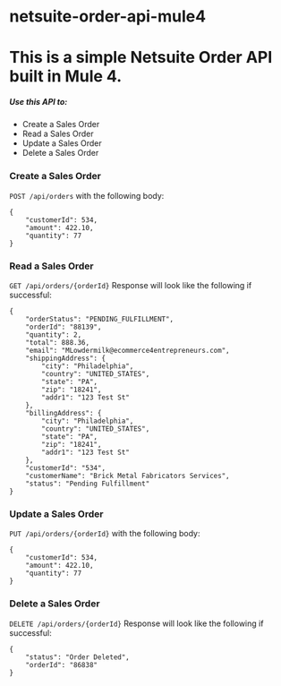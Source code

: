 # netsuite-order-api-mule4

# This is a simple Netsuite Order API built in Mule 4.

##### Use this API to: 
- Create a Sales Order 
- Read a Sales Order 
- Update a Sales Order
- Delete a Sales Order

### Create a Sales Order
`POST /api/orders` with the following body:
```
{
	"customerId": 534,
	"amount": 422.10,
	"quantity": 77
}
```

### Read a Sales Order
`GET /api/orders/{orderId}`
Response will look like the following if successful:
```
{
    "orderStatus": "PENDING_FULFILLMENT",
    "orderId": "88139",
    "quantity": 2,
    "total": 888.36,
    "email": "MLowdermilk@ecommerce4entrepreneurs.com",
    "shippingAddress": {
        "city": "Philadelphia",
        "country": "UNITED_STATES",
        "state": "PA",
        "zip": "18241",
        "addr1": "123 Test St"
    },
    "billingAddress": {
        "city": "Philadelphia",
        "country": "UNITED_STATES",
        "state": "PA",
        "zip": "18241",
        "addr1": "123 Test St"
    },
    "customerId": "534",
    "customerName": "Brick Metal Fabricators Services",
    "status": "Pending Fulfillment"
}
```

### Update a Sales Order
`PUT /api/orders/{orderId}` with the following body:
```
{
	"customerId": 534,
	"amount": 422.10,
	"quantity": 77
}
```

### Delete a Sales Order
`DELETE /api/orders/{orderId}`
Response will look like the following if successful:
```
{
    "status": "Order Deleted",
    "orderId": "86838"
}
```

